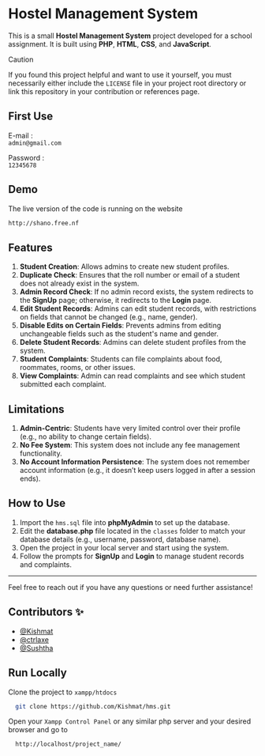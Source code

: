 # Hostel Management System

This is a small **Hostel Management System** project developed for a school assignment. It is built using **PHP**, **HTML**, **CSS**, and **JavaScript**.

> [!CAUTION]
> If you found this project helpful and want to use it yourself, you must necessarily either include the `LICENSE` file in your project root directory or link this repository in your contribution or references page.

## First Use
E-mail :\
`admin@gmail.com`

Password :\
`12345678`


## Demo
The live version of the code is running on the website
```bash
http://shano.free.nf
```

## Features

1. **Student Creation**: Allows admins to create new student profiles.
2. **Duplicate Check**: Ensures that the roll number or email of a student does not already exist in the system.
3. **Admin Record Check**: If no admin record exists, the system redirects to the **SignUp** page; otherwise, it redirects to the **Login** page.
4. **Edit Student Records**: Admins can edit student records, with restrictions on fields that cannot be changed (e.g., name, gender).
5. **Disable Edits on Certain Fields**: Prevents admins from editing unchangeable fields such as the student's name and gender.
6. **Delete Student Records**: Admins can delete student profiles from the system.
7. **Student Complaints**: Students can file complaints about food, roommates, rooms, or other issues.
8. **View Complaints**: Admin can read complaints and see which student submitted each complaint.

## Limitations

1. **Admin-Centric**: Students have very limited control over their profile (e.g., no ability to change certain fields).
2. **No Fee System**: This system does not include any fee management functionality.
3. **No Account Information Persistence**: The system does not remember account information (e.g., it doesn’t keep users logged in after a session ends).

## How to Use

1. Import the `hms.sql` file into **phpMyAdmin** to set up the database.
2. Edit the **database.php** file located in the `classes` folder to match your database details (e.g., username, password, database name).
3. Open the project in your local server and start using the system.
4. Follow the prompts for **SignUp** and **Login** to manage student records and complaints.

---

Feel free to reach out if you have any questions or need further assistance!

## Contributors ✨

- [@Kishmat](https://github.com/Kishmat)
- [@ctrlaxe](https://github.com/ctrlaxe)
- [@Sushtha](https://github.com/Sushtha)


## Run Locally

Clone the project to `xampp/htdocs`

```bash
  git clone https://github.com/Kishmat/hms.git
```
Open your `Xampp Control Panel` or any similar php server and your desired browser and go to

```bash
  http://localhost/project_name/
```


